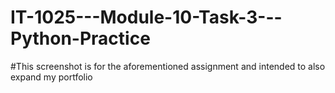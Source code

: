 # IT-1025---Module-10-Task-3---Python-Practice
#This screenshot is for the aforementioned assignment and intended to also expand my portfolio
